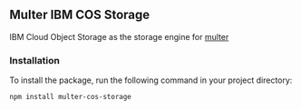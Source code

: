 ## Multer IBM COS Storage

IBM Cloud  Object Storage as the storage engine for [multer](https://github.com/expressjs/multer)


### Installation

To install the package, run the following command in your project directory:

```bash
npm install multer-cos-storage
